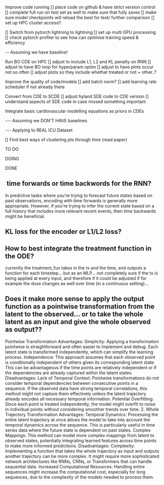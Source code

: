 
Improve code running
[] place code on github & have strict version control
[] complete full run on test set as well to make sure that fully saves
[] make sure model checkpoints will reload the best for test/ further comparison
[] set up HPC cluster access!!

[] Switch from pytorch lightning to lightning
[] set up multi GPU processing
[] check pytorch profiler to see how can optimise training speed & efficiency

-- Assuming we have baseline!

Run BO CDE on HPC
[] adjust to include L1, L2 and KL penalty on RNN
[] adjust to have BO loop for hyperparam optim
[] adjust to have plots occur not so often
[] adjust plots so they include whether treated or not + other..?

Improve the quality of code/models
[] add batch norm?
[] add learning rate scheduler if not already there

Convert from CDE to SCDE
[] adjust hyland SDE code to CDE version
[] understand aspects of SDE code in case missed something important

Integrate basic cardiovascular modelling equations as priors in CDEs

--- Assuming we DON'T HAVE baselines

--- Applying to REAL ICU Dataset

[] Find best ways of clustering pts through time (read paper)

TO DO

DOING

DONE

##  time forwards or time backwords for the RNN?
In predictive tasks where you're trying to forecast future states based on past observations, encoding with time forwards is generally more appropriate. However, if you're trying to infer the current state based on a full history that includes more relevant recent events, then time backwards might be beneficial.

## KL loss for the encoder or L1/L2 loss?

## How to best integrate the treatment function in the ODE?

currently the treatment_fun takes in the tx and the time, and outputs a function for each timestep... but as an MLP...
not completely sure if the tx is being applied at every input, and therefore if it could be adjusted if for example the dose changes as well over time (in a continuous setting)...

## Does it make more sense to apply the output function as a pointwise transformation from the latent to the observed... or to take the whole latent as an input and give the whole observed as output??

 Pointwise Transformation
Advantages:
Simplicity: Applying a transformation pointwise is straightforward and often easier to implement and debug. Each latent state is transformed independently, which can simplify the learning process.
Independence: This approach assumes that each observed point is conditionally independent of others given its corresponding latent state. This can be advantageous if the time points are relatively independent or if the dependencies are already captured within the latent states.
Disadvantages:
Lack of Temporal Context: Pointwise transformations do not consider temporal dependencies between consecutive points in a sequence. If the observed data have strong temporal correlations, this method might not capture them effectively unless the latent trajectory already encodes all necessary temporal information.
Potential Overfitting: Since each point is treated independently, the model might overfit to noise in individual points without considering smoother trends over time.
2. Whole Trajectory Transformation
Advantages:
Temporal Dynamics: Processing the entire latent trajectory at once allows the model to take into account the temporal dynamics across the sequence. This is particularly useful in time series data where the future state is dependent on past states.
Complex Mappings: This method can model more complex mappings from latent to observed states, potentially integrating learned features across time points to make more informed predictions.
Disadvantages:
Complexity: Implementing a function that takes the whole trajectory as input and outputs another trajectory can be more complex. It might require more sophisticated network architectures like RNNs, CNNs, or Transformers that can handle sequential data.
Increased Computational Resources: Handling entire sequences might increase the computational cost, especially for long sequences, due to the complexity of the models needed to process them.
